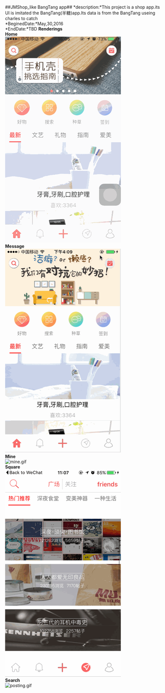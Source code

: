 ##JMShop_like BangTang app##
*description:*This project is a shop app.its UI is imitated the BangTang(半糖)app.Its data is from the BangTang useing charles to catch	
*BeginedDate:*May,30,2016	
*EndDate:*TBD 
**Renderings**  
**Home**  
![home.gif](https://github.com/Jimmy6464/JMShop_likeBangTang/blob/master/home.gif)  
**Message**  
![message.gif](https://github.com/Jimmy6464/JMShop_likeBangTang/blob/master/message.gif)  
**Mine**  
![mine.gif](https://github.com/Jimmy6464/JMShop_likeBangTang/blob/master/mine.gif)  
**Square**  
![square.gif](https://github.com/Jimmy6464/JMShop_likeBangTang/blob/master/square.gif)  
**Search**  
![posting.gif](https://github.com/Jimmy6464/JMShop_likeBangTang/blob/master/search.gif)    

